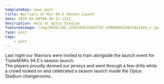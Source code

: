 ```yaml
---
templateKey: news-post
title: Warriors at Mix 94.5 Season Launch
date: 2020-02-04T04:46:12.131Z
description: Held at Optus Stadium
featuredimage: /img/86261205_1345359515643735_4498900520831811584_n.jpg
type: post
tags:
    - post
---
```


Last night our Warriors were invited to train alongside the launch event for TripleM/Mix 94.5's season launch. \
The players proudly donned our jerseys and went through a few drills while a crowd looked on and celebrated a season launch inside the Optus Stadium changerooms.
